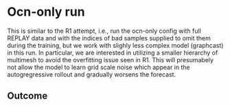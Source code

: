 # Ocn-only run
This is similar to the R1 attempt, i.e., run the ocn-only config with full REPLAY data and
with the indices of bad samples supplied to omit them during the training, but we work
with slighly less complex model (graphcast) in this run. In particular, we are interested 
in utilizing a smaller hierarchy of multimesh to avoid the overfitting issue seen in R1. 
This will presumabely not allow the model to learn grid scale noise which appear in the 
autogregressive rollout and gradually worsens the forecast.

## Outcome
